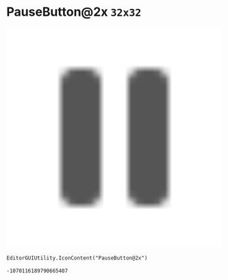 # PauseButton@2x `32x32`
<img src="/img/PauseButton@2x.png" width=512 height=512>

``` CSharp
EditorGUIUtility.IconContent("PauseButton@2x")
```
```
-1070116189790665407
```
